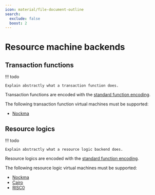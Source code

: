 ```yaml
---
icon: material/file-document-outline
search:
  exclude: false
  boost: 2
---
```


# Resource machine backends

## Transaction functions

!!! todo

    Explain abstractly what a transaction function does.

Transaction functions are encoded with the [standard function encoding](./function_encoding.md).

The following transaction function virtual machines must be supported:

- [Nockma](./function_encoding/nockma.md)

## Resource logics

!!! todo

    Explain abstractly what a resource logic backend does.
  
Resource logics are encoded with the [standard function encoding](./function_encoding.md).

The following resource logic virtual machines must be supported:

- [Nockma](./function_encoding/nockma.md)
- [Cairo](./function_encoding/cairo.md)
- [RISC0](./function_encoding/risc0.md)


